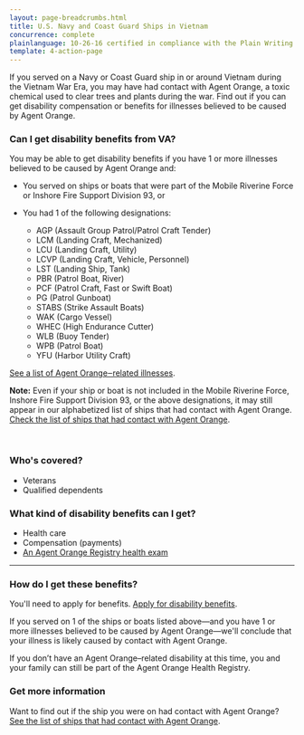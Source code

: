 ```yaml
---
layout: page-breadcrumbs.html
title: U.S. Navy and Coast Guard Ships in Vietnam
concurrence: complete
plainlanguage: 10-26-16 certified in compliance with the Plain Writing Act
template: 4-action-page
---
```


If you served on a Navy or Coast Guard ship in or around Vietnam during the Vietnam War Era, you may have had contact with Agent Orange, a toxic chemical used to clear trees and plants during the war. Find out if you can get disability compensation or benefits for illnesses believed to be caused by Agent Orange. 

<div class="feature" markdown="1">

### Can I get disability benefits from VA?

You may be able to get disability benefits if you have 1 or more illnesses believed to be caused by Agent Orange and: 
- You served on ships or boats that were part of the Mobile Riverine Force or Inshore Fire Support Division 93, or 
- You had 1 of the following designations:

  - AGP (Assault Group Patrol/Patrol Craft Tender)
  - LCM (Landing Craft, Mechanized)
  - LCU (Landing Craft, Utility)
  - LCVP (Landing Craft, Vehicle, Personnel)
  - LST (Landing Ship, Tank)
  - PBR (Patrol Boat, River)
  - PCF (Patrol Craft, Fast or Swift Boat)
  - PG (Patrol Gunboat)
  - STABS (Strike Assault Boats)
  - WAK (Cargo Vessel)
  - WHEC (High Endurance Cutter)
  - WLB (Buoy Tender)
  - WPB (Patrol Boat)
  - YFU (Harbor Utility Craft)

[See a list of Agent Orange‒related illnesses](/disability-benefits/conditions/exposure-to-hazardous-materials/agent-orange/diseases/).

**Note:** Even if your ship or boat is not included in the Mobile Riverine Force, Inshore Fire Support Division 93, or the above designations, it may still appear in our alphabetized list of ships that had contact with Agent Orange. [Check the list of ships that had contact with Agent Orange](http://www.publichealth.va.gov/exposures/agentorange/shiplist/list.asp).

<br>

### Who's covered?

- Veterans
- Qualified dependents

</div>

### What kind of disability benefits can I get?

- Health care
- Compensation (payments)
- [An Agent Orange Registry health exam](/disability-benefits/conditions/exposure-to-hazardous-materials/agent-orange/registry-health-exam/)

-----

### How do I get these benefits?

You'll need to apply for benefits. [Apply for disability benefits](/disability-benefits/apply-for-benefits/).

If you served on 1 of the ships or boats listed above—and you have 1 or more illnesses believed to be caused by Agent Orange—we'll conclude that your illness is likely caused by contact with Agent Orange.

If you don’t have an Agent Orange–related disability at this time, you and your family can still be part of the Agent Orange Health Registry.


### Get more information

Want to find out if the ship you were on had contact with Agent Orange? [See the list of ships that had contact with Agent Orange](http://www.publichealth.va.gov/exposures/agentorange/shiplist/#sthash.EuQ8JwEx.dpuf). 
